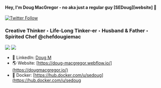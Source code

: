 #### Hey, I'm Doug MacGregor - no aka just a regular guy [SEDoug][website] 👋

[![Twitter Follow](https://img.shields.io/twitter/follow/Doug_Mac_Gregor?color=1DA1F2&logo=twitter&style=for-the-badge)](https://twitter.com/intent/follow?original_referer=https%3A%2F%2Fgithub.com%2FDoug_Mac_Gregor&screen_name=Doug_Mac_Gregor)
 
 
 ### Creative Thinker ‣ Life-Long Tinker-er ‣ Husband & Father ‣ Spirited Chef @chefdougiemac

 ![](https://raw.githubusercontent.com/sedoug/github-stats/master/generated/languages.svg)
 ![](https://raw.githubusercontent.com/sedoug/github-stats/master/generated/overview.svg)

- 🏢 LinkedIn: [Doug M](https://www.linkedin.com/in/sedoug/)
- 🌎 Website: [https://doug-macgregor.webflow.io/](https://dougmacgregor.io/)
- 🐳 Docker: [https://hub.docker.com/u/sedoug](https://hub.docker.com/u/sedoug